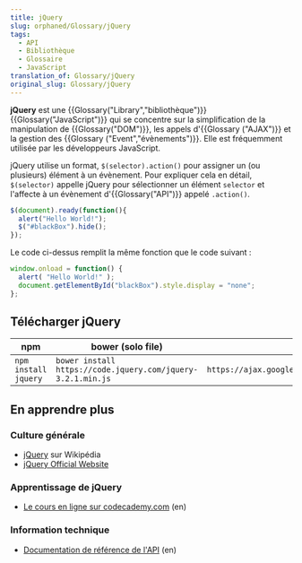 ```yaml
---
title: jQuery
slug: orphaned/Glossary/jQuery
tags:
  - API
  - Bibliothèque
  - Glossaire
  - JavaScript
translation_of: Glossary/jQuery
original_slug: Glossary/jQuery
---
```


**jQuery** est une  {{Glossary("Library","bibliothèque")}} {{Glossary("JavaScript")}} qui se concentre sur la simplification de la manipulation de {{Glossary("DOM")}}, les appels d'{{Glossary ("AJAX")}} et la gestion des {{Glossary ("Event","évènements")}}. Elle est fréquemment utilisée par les développeurs JavaScript.

jQuery utilise un format, `$(selector).action()` pour assigner un (ou plusieurs) élément à un évènement. Pour expliquer cela en détail, `$(selector)` appelle jQuery pour sélectionner un élément `selector` et l'affecte à un évènement d'{{Glossary("API")}} appelé `.action()`.

```js
$(document).ready(function(){
  alert("Hello World!");
  $("#blackBox").hide();
});
```

Le code ci-dessus remplit la même fonction que le code suivant :

```js
window.onload = function() {
  alert( "Hello World!" );
  document.getElementById("blackBox").style.display = "none";
};
```

## Télécharger jQuery

| **npm**              | bower (solo file)                                           | Google CDN                                                         |
| -------------------- | ----------------------------------------------------------- | ------------------------------------------------------------------ |
| `npm install jquery` | `bower install https://code.jquery.com/jquery-3.2.1.min.js` | `https://ajax.googleapis.com/ajax/libs/jquery/3.2.1/jquery.min.js` |

## En apprendre plus

### Culture générale

- [jQuery](https://fr.wikipedia.org/wiki/JQuery) sur Wikipédia
- [jQuery Official Website](https://jquery.com/)

### Apprentissage de jQuery

- [Le cours en ligne sur codecademy.com](https://www.codecademy.com/learn/jquery) (en)

### Information technique

- [Documentation de référence de l'API](https://api.jquery.com/) (en)
